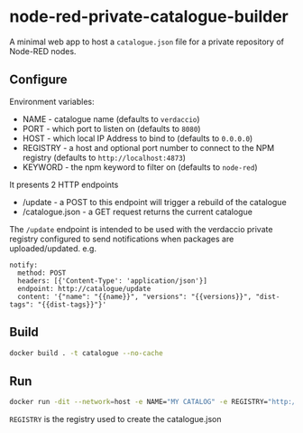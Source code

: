 # node-red-private-catalogue-builder

A minimal web app to host a `catalogue.json` file for a private repository of
Node-RED nodes.

## Configure

Environment variables:

- NAME - catalogue name (defaults to `verdaccio`)
- PORT - which port to listen on (defaults to `8080`)
- HOST - which local IP Address to bind to (defaults to `0.0.0.0`)
- REGISTRY - a host and optional port number to connect to the NPM registry (defaults to `http://localhost:4873`)
- KEYWORD - the npm keyword to filter on (defaults to `node-red`)

It presents 2 HTTP endpoints

- /update - a POST to this endpoint will trigger a rebuild of the catalogue
- /catalogue.json - a GET request returns the current catalogue

The `/update` endpoint is intended to be used with the verdaccio private registry configured to send notifications when packages are uploaded/updated. e.g.

```
notify:
  method: POST
  headers: [{'Content-Type': 'application/json'}]
  endpoint: http://catalogue/update
  content: '{"name": "{{name}}", "versions": "{{versions}}", "dist-tags": "{{dist-tags}}"}'
```

## Build

```bash
docker build . -t catalogue --no-cache
```
## Run

```bash
docker run -dit --network=host -e NAME="MY CATALOG" -e REGISTRY="http://localhost:4873" catalogue
```

`REGISTRY` is the registry used to create the catalogue.json
